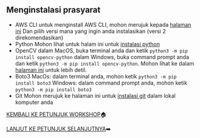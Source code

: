 ## Menginstalasi prasyarat

- AWS CLI
    untuk menginstall AWS CLI, mohon merujuk kepada [halaman ini](https://docs.aws.amazon.com/cli/latest/userguide/cli-chap-install.html) Dan pilih versi mana yang ingin anda instalasikan (versi 2 direkomendasikan)
- Python
    Mohon lihat untuk halam ini untuk [instalasi python](https://www.python.org/downloads/)
- OpenCV
    dalam MacOS, buka terminal anda dan ketik `python3 -m pip install opencv-python`
    dalam Windows, buka command prompt anda dan ketik `python3 -m pip install opencv-python`. Mohon lihat ke dalam [halaman ini](https://docs.opencv.org/master/d5/de5/tutorial_py_setup_in_windows.html) untuk lebih detil.
- Boto3
    MacOs: dalam terminal anda, mohon ketik `python3 -m pip install boto3`
    Windows: dalam command prompt anda, mohon ketik `python3 -m pip install boto3`
- Git
    Mohon merujuk ke halaman ini untuk [instalasi git](https://git-scm.com/book/en/v2/Getting-Started-Installing-Git) dalam lokal komputer anda

[KEMBALI KE PETUNJUK WORKSHOP](../../IndonesiaGuide.md):house:

[LANJUT KE PETUNJUK SELANJUTNYA](CloudFormationStack.md):arrow_right: